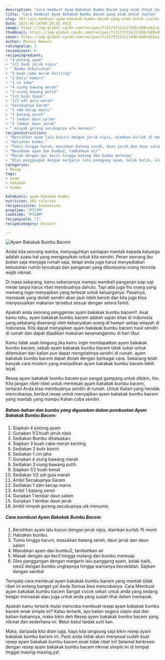 ```yaml
---
description: "Cara membuat Ayam Bakakak Bumbu Bacem yang enak Untuk Jualan"
title: "Cara membuat Ayam Bakakak Bumbu Bacem yang enak Untuk Jualan"
slug: 563-cara-membuat-ayam-bakakak-bumbu-bacem-yang-enak-untuk-jualan
date: 2021-05-14T06:20:01.442Z
image: https://img-global.cpcdn.com/recipes/fc2173f12a117d36/680x482cq70/ayam-bakakak-bumbu-bacem-foto-resep-utama.jpg
thumbnail: https://img-global.cpcdn.com/recipes/fc2173f12a117d36/680x482cq70/ayam-bakakak-bumbu-bacem-foto-resep-utama.jpg
cover: https://img-global.cpcdn.com/recipes/fc2173f12a117d36/680x482cq70/ayam-bakakak-bumbu-bacem-foto-resep-utama.jpg
author: Minnie Bowers
ratingvalue: 3
reviewcount: 6
recipeingredient:
- "4 potong ayam"
- "1/2 buah jeruk nipis"
- " Bumbu dihaluskan"
- "3 buah cabe merah keriting"
- "2 butir kemiri"
- "1 cm jahe"
- "4 siung bawang merah"
- "3 siung bawang putih"
- "1/2 buah tomat"
- "1/2 sdt gula merah"
- "Secukupnya Garam"
- "1 sdm kecap manis"
- "1 batang sereh"
- "1 lembar daun salam"
- "1 lembar daun jeruk"
- " minyak goreng secukupnya utk menumis"
recipeinstructions:
- "Bersihkan ayam lalu kucuri dengan jeruk nipis, diamkan kurleb 15 menit"
- "Haluskan bumbu."
- "Tumis hingga harum, masukkan batang sereh, daun jeruk dan daun salam"
- "Masukkan ayam dan bumbu2, tambahkan air"
- "Masak dengan api kecil hingga matang dan bumbu meresap"
- "Oles panggangan dengan margarin lalu panggang ayam, bolak balik, oles2 dengan bumbu ungkepnya hingga warnanya kecoklatan. Sajikan dengan sambal"
categories:
- Resep
tags:
- ayam
- bakakak
- bumbu

katakunci: ayam bakakak bumbu 
nutrition: 262 calories
recipecuisine: Indonesian
preptime: "PT27M"
cooktime: "PT54M"
recipeyield: "1"
recipecategory: Dessert

---
```



![Ayam Bakakak Bumbu Bacem](https://img-global.cpcdn.com/recipes/fc2173f12a117d36/680x482cq70/ayam-bakakak-bumbu-bacem-foto-resep-utama.jpg)

Andai kita seorang wanita, menyuguhkan santapan mantab kepada keluarga adalah suatu hal yang mengasyikan untuk kita sendiri. Peran seorang ibu bukan saja menjaga rumah saja, tetapi anda juga harus menyediakan kebutuhan nutrisi tercukupi dan panganan yang dikonsumsi orang tercinta wajib nikmat.

Di masa  sekarang, kamu sebenarnya mampu membeli panganan siap saji meski tanpa harus ribet membuatnya dahulu. Tapi ada juga lho orang yang memang ingin menyajikan yang terlezat untuk keluarganya. Pasalnya, memasak yang diolah sendiri akan jauh lebih bersih dan kita juga bisa menyesuaikan makanan tersebut sesuai dengan selera famili. 



Apakah anda seorang penggemar ayam bakakak bumbu bacem?. Asal kamu tahu, ayam bakakak bumbu bacem adalah sajian khas di Indonesia yang sekarang disenangi oleh kebanyakan orang di hampir setiap wilayah di Indonesia. Kita dapat menyajikan ayam bakakak bumbu bacem hasil sendiri di rumah dan dapat dijadikan makanan kesenanganmu di hari libur.

Kamu tidak usah bingung jika kamu ingin mendapatkan ayam bakakak bumbu bacem, sebab ayam bakakak bumbu bacem tidak sukar untuk ditemukan dan kalian pun dapat mengolahnya sendiri di rumah. ayam bakakak bumbu bacem dapat diolah dengan berbagai cara. Sekarang telah banyak cara modern yang menjadikan ayam bakakak bumbu bacem lebih lezat.

Resep ayam bakakak bumbu bacem pun sangat gampang untuk dibikin, lho. Kita jangan ribet-ribet untuk memesan ayam bakakak bumbu bacem, lantaran Anda bisa membuatnya sendiri di rumah. Untuk Kalian yang hendak mencobanya, berikut resep untuk menyajikan ayam bakakak bumbu bacem yang mantab yang mampu Kalian coba sendiri.

<!--inarticleads1-->

##### Bahan-bahan dan bumbu yang digunakan dalam pembuatan Ayam Bakakak Bumbu Bacem:

1. Siapkan 4 potong ayam
1. Gunakan 1/2 buah jeruk nipis
1. Sediakan  Bumbu dihaluskan:
1. Siapkan 3 buah cabe merah keriting
1. Sediakan 2 butir kemiri
1. Sediakan 1 cm jahe
1. Gunakan 4 siung bawang merah
1. Sediakan 3 siung bawang putih
1. Siapkan 1/2 buah tomat
1. Sediakan 1/2 sdt gula merah
1. Ambil Secukupnya Garam
1. Sediakan 1 sdm kecap manis
1. Ambil 1 batang sereh
1. Gunakan 1 lembar daun salam
1. Gunakan 1 lembar daun jeruk
1. Ambil  minyak goreng secukupnya utk menumis




<!--inarticleads2-->

##### Cara membuat Ayam Bakakak Bumbu Bacem:

1. Bersihkan ayam lalu kucuri dengan jeruk nipis, diamkan kurleb 15 menit
1. Haluskan bumbu.
1. Tumis hingga harum, masukkan batang sereh, daun jeruk dan daun salam
1. Masukkan ayam dan bumbu2, tambahkan air
1. Masak dengan api kecil hingga matang dan bumbu meresap
1. Oles panggangan dengan margarin lalu panggang ayam, bolak balik, oles2 dengan bumbu ungkepnya hingga warnanya kecoklatan. Sajikan dengan sambal




Ternyata cara membuat ayam bakakak bumbu bacem yang mantab tidak ribet ini enteng banget ya! Anda Semua bisa mencobanya. Cara Membuat ayam bakakak bumbu bacem Sangat cocok sekali untuk anda yang sedang belajar memasak atau juga untuk anda yang sudah lihai dalam memasak.

Apakah kamu tertarik mulai mencoba membuat resep ayam bakakak bumbu bacem enak simple ini? Kalau tertarik, ayo kalian segera siapin alat dan bahan-bahannya, maka bikin deh Resep ayam bakakak bumbu bacem yang nikmat dan sederhana ini. Betul-betul taidak sulit kan. 

Maka, daripada kita diam saja, hayo kita langsung saja bikin resep ayam bakakak bumbu bacem ini. Pasti anda tiidak akan menyesal sudah buat resep ayam bakakak bumbu bacem enak tidak ribet ini! Selamat berkreasi dengan resep ayam bakakak bumbu bacem nikmat simple ini di tempat tinggal masing-masing,ya!.

